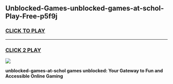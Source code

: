 
## Unblocked-Games-unblocked-games-at-schol-Play-Free-p5f9j
<h3>
<a href="https://premium76.site?title=unblocked-games-at-schol&ref=15A">CLICK TO PLAY</a></h3>
<hr>

<h3>
<a href="https://premium76.site?title=unblocked-games-at-schol&ref=15A">CLICK 2 PLAY</a>
  
</h3>

<a href="https://premium76.site?title=unblocked-games-at-schol&ref=15A"><img src="https://clearcache.store/games.png"></a>


**unblocked-games-at-schol games unblocked: Your Gateway to Fun and Accessible Online Gaming**
